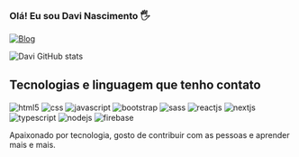 ### Olá! Eu sou Davi Nascimento 🖐️

[![Blog](https://img.shields.io/badge/LinkedIn-0077B5?style=for-the-badge&logo=linkedin&logoColor=white)](https://www.linkedin.com/in/davinasciment/)

![Davi GitHub stats](https://github-readme-stats.vercel.app/api?username=DaviNasciment&show_icons=true&theme=radical)

## Tecnologias e linguagem que tenho contato

<div style="display: inline-block;">
   <img align="center" src="https://img.shields.io/badge/HTML5-E34F26?style=for-the-badge&logo=html5&logoColor=white" alt="html5">
  <img align="center" src="https://img.shields.io/badge/CSS3-1572B6?style=for-the-badge&logo=css3&logoColor=white" alt="css">
  <img align="center" src="https://img.shields.io/badge/JavaScript-F7DF1E?style=for-the-badge&logo=javascript&logoColor=black" alt="javascript">
  <img align="center" src="https://img.shields.io/badge/Bootstrap-563D7C?style=for-the-badge&logo=bootstrap&logoColor=white" alt="bootstrap">
  <img align="center" src="https://img.shields.io/badge/SASS-hotpink.svg?style=for-the-badge&logo=SASS&logoColor=white" alt="sass">
  <img align="center" src="https://img.shields.io/badge/react-%2320232a.svg?style=for-the-badge&logo=react&logoColor=%2361DAFB" alt="reactjs">
  <img align="center" src="https://img.shields.io/badge/Next-black?style=for-the-badge&logo=next.js&logoColor=white" alt="nextjs">
  <img align="center" src="https://img.shields.io/badge/typescript-%23007ACC.svg?style=for-the-badge&logo=typescript&logoColor=white" alt="typescript">
  <img align="center" src="https://img.shields.io/badge/Node.js-43853D?style=for-the-badge&logo=node.js&logoColor=white" alt="nodejs">
  <img align="center" src="https://img.shields.io/badge/Firebase-039BE5?style=for-the-badge&logo=Firebase&logoColor=white" alt="firebase">
</div><br/>

Apaixonado por tecnologia, gosto de contribuir com as pessoas e aprender mais e mais.
